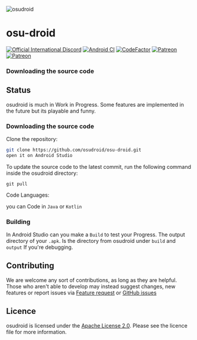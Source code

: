 
![osudroid](https://cdn.discordapp.com/attachments/259754869626241024/844308468327514152/BannerGithub.png)

#  osu-droid
[![Official International Discord](https://discordapp.com/api/guilds/316545691545501706/widget.png?style=shield)](https://discord.gg/nyD92cE)
[![Android CI](https://github.com/osudroid/osu-droid/workflows/Android%20CI/badge.svg?branch=master)](https://github.com/osudroid/osu-droid/actions?query=workflow%3A"Android+CI")
[![CodeFactor](https://www.codefactor.io/repository/github/osudroid/osu-droid/badge)](https://www.codefactor.io/repository/github/osudroid/osu-droid)
[![Patreon]()](https://www.patreon.com/osudroid)
[![Patreon]()](https://www.patreon.com/osudroid)


### Downloading the source code

## Status

osudroid is much in Work in Progress. Some features are implemented in the future but its playable and funny.

### Downloading the source code

Clone the repository:

```sh
git clone https://github.com/osudroid/osu-droid.git
open it on Android Studio
```

To update the source code to the latest commit, run the following command inside the osudroid directory:

```she
git pull
```
Code Languages:

you can Code in `Java` or `Kotlin`

### Building

In Android Studio can you make a `Build` to test your Progress. The output directory of  your `.apk`. Is the directory from osudroid under `build` and `output` If you're debugging.

## Contributing

We are welcome any sort of contributions, as long as they are helpful. Those who aren't able to develop may instead suggest changes, new features or report issues via [Feature request](https://github.com/osudroid/osu-droid/issues/11) or [GitHub issues](https://github.com/osudroid/osu-droid/issues)

## Licence

osudroid is licensed under the [Apache License 2.0](https://opensource.org/licenses/Apache-2.0). Please see the licence file for more information.
